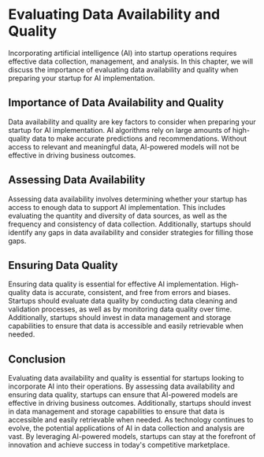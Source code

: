 Evaluating Data Availability and Quality
=================================================================================================

Incorporating artificial intelligence (AI) into startup operations requires effective data collection, management, and analysis. In this chapter, we will discuss the importance of evaluating data availability and quality when preparing your startup for AI implementation.

Importance of Data Availability and Quality
-------------------------------------------

Data availability and quality are key factors to consider when preparing your startup for AI implementation. AI algorithms rely on large amounts of high-quality data to make accurate predictions and recommendations. Without access to relevant and meaningful data, AI-powered models will not be effective in driving business outcomes.

Assessing Data Availability
---------------------------

Assessing data availability involves determining whether your startup has access to enough data to support AI implementation. This includes evaluating the quantity and diversity of data sources, as well as the frequency and consistency of data collection. Additionally, startups should identify any gaps in data availability and consider strategies for filling those gaps.

Ensuring Data Quality
---------------------

Ensuring data quality is essential for effective AI implementation. High-quality data is accurate, consistent, and free from errors and biases. Startups should evaluate data quality by conducting data cleaning and validation processes, as well as by monitoring data quality over time. Additionally, startups should invest in data management and storage capabilities to ensure that data is accessible and easily retrievable when needed.

Conclusion
----------

Evaluating data availability and quality is essential for startups looking to incorporate AI into their operations. By assessing data availability and ensuring data quality, startups can ensure that AI-powered models are effective in driving business outcomes. Additionally, startups should invest in data management and storage capabilities to ensure that data is accessible and easily retrievable when needed. As technology continues to evolve, the potential applications of AI in data collection and analysis are vast. By leveraging AI-powered models, startups can stay at the forefront of innovation and achieve success in today's competitive marketplace.

